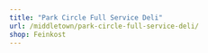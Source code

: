```yaml
---
title: "Park Circle Full Service Deli"
url: /middletown/park-circle-full-service-deli/
shop: Feinkost
---
```


